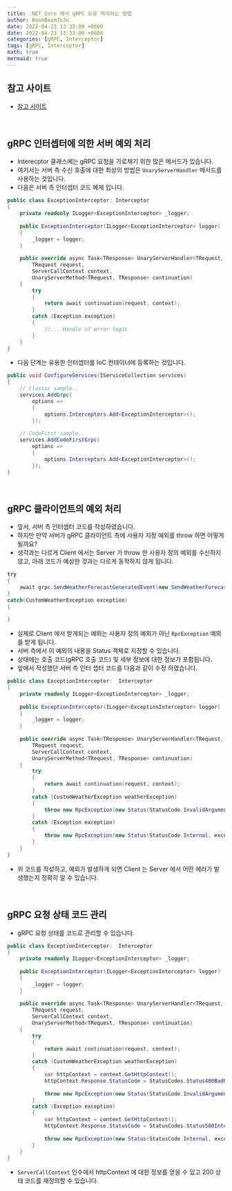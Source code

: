 ```yaml
---
title: .NET Core 에서 gRPC 오류 처리하는 방법
author: BeomBeomJoJo
date: 2022-04-23 13:33:00 +0800
date: 2022-04-23 13:33:00 +0800
categories: [gRPC, Interceptor]
tags: [gRPC, Interceptor]
math: true
mermaid: true
---
```


## **참고 사이트**
* [참고 사이트](https://the-worst.dev/how-to-handle-grpc-errors-in-net-core/)

<br/>

## **gRPC 인터셉터에 의한 서버 예외 처리**
* Interecptor 클래스에는 gRPC 요청을 가로채기 위한 많은 메서드가 있습니다.
* 여기서는 서버 측 수신 호출에 대한 최상의 방법은 `UnaryServerHandler` 메서드를 사용하는 것입니다.
* 다음은 서버 측 인터셉터 코드 예제 입니다.

```csharp
public class ExceptionInterceptor: Interceptor
{
    private readonly ILogger<ExceptionInterceptor> _logger;
 
    public ExceptionInterceptor(ILogger<ExceptionInterceptor> logger)
    {
        _logger = logger;
    }
     
    public override async Task<TResponse> UnaryServerHandler<TRequest, TResponse>(
        TRequest request,
        ServerCallContext context,
        UnaryServerMethod<TRequest, TResponse> continuation)
    {
        try
        {
            return await continuation(request, context);
        }
        catch (Exception exception)
        {
            //... Handle of error logic 
        }
    }
}
```

* 다음 단계는 유용한 인터셉터를 IoC 컨테이너에 등록하는 것입니다.

```csharp
public void ConfigureServices(IServiceCollection services)
{
    // Classic sample..
    services.AddGrpc(
        options =>
        {
            options.Interceptors.Add<ExceptionInterceptor>();
        });
     
    // CodeFirst sample..
    services.AddCodeFirstGrpc(
        options =>
        {
            options.Interceptors.Add<ExceptionInterceptor>();
        });
}
```

<br/>

## **gRPC 클라이언트의 예외 처리**
* 앞서, 서버 측 인터셉터 코드를 작성하였습니다.
* 하지만 만약 서버가 gRPC 클라이언트 측에 사용자 지정 예외를 throw 하면 어떻게 될까요?
* 생각과는 다르게 Client 에서는 Server 가 throw 한 사용자 정의 예외를 수신하지 않고, 아래 코드가 예상한 것과는 다르게 동작하지 않게 됩니다.

```csharp
try
{
    await grpc.SendWeatherForecastGeneratedEvent(new SendWeatherForecastEventCommand());
}
catch(CustomWeatherException exception)
{
     
}
```

* 실제로 Client 에서 받게되는 예외는 사용자 정의 예외가 아닌 `RpcException` 예외를 받게 됩니다.
* 서버 측에서 이 예외의 내용을 Status 객체로 지정할 수 있습니다.
* 상태에는 호출 코드(gRPC 호출 코드) 및 세부 정보에 대한 정보가 포함됩니다.
* 앞에서 작성했던 서버 측 인터 셉터 코드를 다음과 같이 수정 하였습니다.

```csharp
public class ExceptionInterceptor:  Interceptor
{
    private readonly ILogger<ExceptionInterceptor> _logger;
 
    public ExceptionInterceptor(ILogger<ExceptionInterceptor> logger)
    {
        _logger = logger;
    }
     
    public override async Task<TResponse> UnaryServerHandler<TRequest, TResponse>(
        TRequest request,
        ServerCallContext context,
        UnaryServerMethod<TRequest, TResponse> continuation)
    {
        try
        {
            return await continuation(request, context);
        }
        catch (CustomWeatherException weatherException)
        {
            throw new RpcException(new Status(StatusCode.InvalidArgument, "weather is terrible"));
        }
        catch (Exception exception)
        {
            throw new RpcException(new Status(StatusCode.Internal, exception.ToString()));
        }
    }
}
```
* 위 코드를 작성하고, 예외가 발생하게 되면 Client 는 Server 에서 어떤 에러가 발생했는지 정확히 알 수 있습니다.

<br/>

## **gRPC 요청 상태 코드 관리**
* gRPC 요청 상태를 코드로 관리할 수 있습니다.

```csharp
public class ExceptionInterceptor:  Interceptor
{
    private readonly ILogger<ExceptionInterceptor> _logger;
 
    public ExceptionInterceptor(ILogger<ExceptionInterceptor> logger)
    {
        _logger = logger;
    }
     
    public override async Task<TResponse> UnaryServerHandler<TRequest, TResponse>(
        TRequest request,
        ServerCallContext context,
        UnaryServerMethod<TRequest, TResponse> continuation)
    {
        try
        {
            return await continuation(request, context);
        }
        catch (CustomWeatherException weatherException)
        {
            var httpContext = context.GetHttpContext();
            httpContext.Response.StatusCode = StatusCodes.Status400BadRequest;
             
            throw new RpcException(new Status(StatusCode.InvalidArgument, "weather is terrible"));
        }
        catch (Exception exception)
        {
            var httpContext = context.GetHttpContext();
            httpContext.Response.StatusCode = StatusCodes.Status500InternalServerError;
             
            throw new RpcException(new Status(StatusCode.Internal, exception.ToString()));
        }
    }
}
```

* `ServerCallContext` 인수에서 httpContext 에 대한 정보를 얻을 수 있고 200 상태 코드를 재정의할 수 있습니다.
